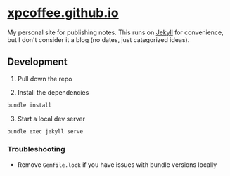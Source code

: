 # [xpcoffee.github.io](https://xpcoffee.github.io/)

My personal site for publishing notes. This runs on [Jekyll](https://jekyllrb.com/docs/) for convenience, but I don't consider it a blog (no dates, just categorized ideas).


## Development

1) Pull down the repo

2) Install the dependencies

```bash
bundle install
```

3) Start a local dev server

```bash
bundle exec jekyll serve
```

### Troubleshooting

 - Remove `Gemfile.lock` if you have issues with bundle versions locally